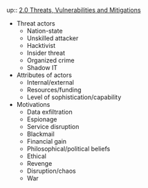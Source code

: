 up:: [2.0 Threats, Vulnerabilities and Mitigations](2.0%20Threats,%20Vulnerabilities%20and%20Mitigations.md)

- Threat actors
	- Nation-state
	- Unskilled attacker
	- Hacktivist
	- Insider threat
	- Organized crime
	- Shadow IT
- Attributes of actors
	- Internal/external
	- Resources/funding
	- Level of sophistication/capability 
- Motivations
	- Data exfiltration
	- Espionage
	- Service disruption
	- Blackmail
	- Financial gain
	- Philosophical/political beliefs
	- Ethical
	- Revenge
	- Disruption/chaos
	- War
	